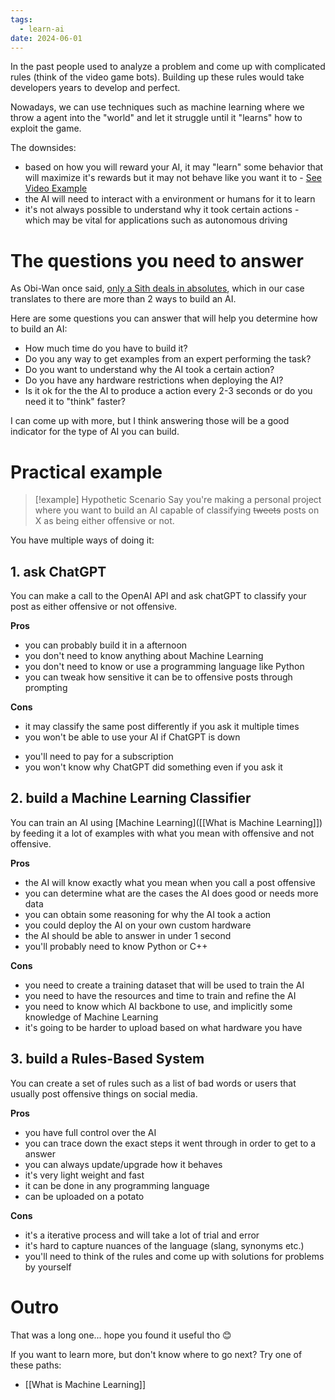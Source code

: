 ```yaml
---
tags:
  - learn-ai
date: 2024-06-01
---
```


In the past people used to analyze a problem and come up with complicated rules (think of the video game bots). Building up these rules would take developers years to develop and perfect. 

Nowadays, we can use techniques such as machine learning where we throw a agent into the "world" and let it struggle until it "learns" how to exploit the game. 

The downsides:
* based on how you will reward your AI, it may "learn" some behavior that will maximize it's rewards but it may not behave like you want it to - [See Video Example](https://www.youtube.com/watch?v=L_4BPjLBF4E)
* the AI will need to interact with a environment or humans for it to learn
* it's not always possible to understand why it took certain actions - which may be vital for applications such as autonomous driving

# The questions you need to answer

As Obi-Wan once said, [only a Sith deals in absolutes](https://www.youtube.com/watch?v=kVu_yMEhUfM), which in our case translates to there are more than 2 ways to build an AI. 

Here are some questions you can answer that will help you determine how to build an AI:
* How much time do you have to build it?
* Do you any way to get examples from an expert performing the task?
* Do you want to understand why the AI took a certain action?
* Do you have any hardware restrictions when deploying the AI?
* Is it ok for the the AI to produce a action every 2-3 seconds or do you need it to "think" faster?

I can come up with more, but I think answering those will be a good indicator for the type of AI you can build.

# Practical example

> [!example] Hypothetic Scenario
> Say you're making a personal project where you want to build an AI capable of classifying ~~tweets~~ posts on X as being either offensive or not.

You have multiple ways of doing it:
## 1. ask ChatGPT
You can make a call to the OpenAI API and ask chatGPT to classify your post as either offensive or not offensive.

**Pros**
- you can probably build it in a afternoon
- you don't need to know anything about Machine Learning
- you don't need to know or use a programming language like Python
- you can tweak how sensitive it can be to offensive posts through prompting

 **Cons**
- it may classify the same post differently if you ask it multiple times
- you won't be able to use your AI if ChatGPT is down
* you'll need to pay for a subscription 
* you won't know why ChatGPT did something even if you ask it

## 2. build a Machine Learning Classifier
You can train an AI using [Machine Learning]([[What is Machine Learning]]) by feeding it a lot of examples with what you mean with offensive and not offensive.

**Pros**
* the AI will know exactly what you mean when you call a post offensive
* you can determine what are the cases the AI does good or needs more data
* you can obtain some reasoning for why the AI took a action
* you could deploy the AI on your own custom hardware
* the AI should be able to answer in under 1 second
* you'll probably need to know Python or C++

**Cons**
* you need to create a training dataset that will be used to train the AI
* you need to have the resources and time to train and refine the AI
* you need to know which AI backbone to use, and implicitly some knowledge of Machine Learning
* it's going to be harder to upload based on what hardware you have
## 3. build a Rules-Based System
You can create a set of rules such as a list of bad words or users that usually post offensive things on social media. 

**Pros**
* you have full control over the AI
* you can trace down the exact steps it went through in order to get to a answer
* you can always update/upgrade how it behaves
* it's very light weight and fast
* it can be done in any programming language
* can be uploaded on a potato

**Cons**
* it's a iterative process and will take a lot of trial and error
* it's hard to capture nuances of the language (slang, synonyms etc.)
* you'll need to think of the rules and come up with solutions for problems by yourself

# Outro

That was a long one... hope you found it useful tho 😊

If you want to learn more, but don't know where to go next? Try one of these paths:
* [[What is Machine Learning]]
